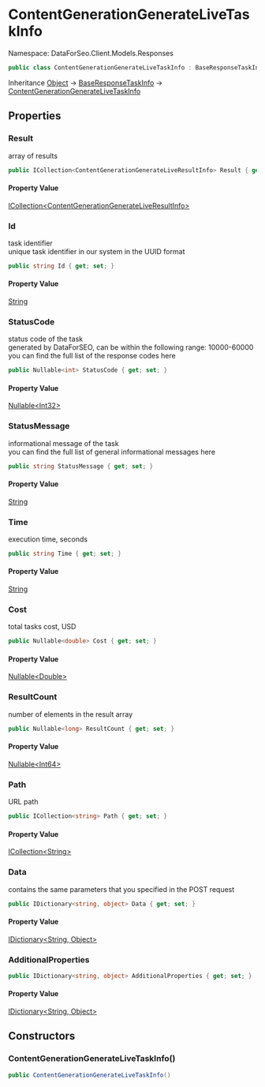 # ContentGenerationGenerateLiveTaskInfo

Namespace: DataForSeo.Client.Models.Responses

```csharp
public class ContentGenerationGenerateLiveTaskInfo : BaseResponseTaskInfo
```

Inheritance [Object](https://docs.microsoft.com/en-us/dotnet/api/system.object) → [BaseResponseTaskInfo](./dataforseo.client.models.responses.baseresponsetaskinfo.md) → [ContentGenerationGenerateLiveTaskInfo](./dataforseo.client.models.responses.contentgenerationgeneratelivetaskinfo.md)

## Properties

### **Result**

array of results

```csharp
public ICollection<ContentGenerationGenerateLiveResultInfo> Result { get; set; }
```

#### Property Value

[ICollection&lt;ContentGenerationGenerateLiveResultInfo&gt;](./dataforseo.client.models.responses.contentgenerationgenerateliveresultinfo.md)<br>

### **Id**

task identifier
 <br>unique task identifier in our system in the UUID format

```csharp
public string Id { get; set; }
```

#### Property Value

[String](https://docs.microsoft.com/en-us/dotnet/api/system.string)<br>

### **StatusCode**

status code of the task
 <br>generated by DataForSEO, can be within the following range: 10000-60000
 <br>you can find the full list of the response codes here

```csharp
public Nullable<int> StatusCode { get; set; }
```

#### Property Value

[Nullable&lt;Int32&gt;](https://docs.microsoft.com/en-us/dotnet/api/system.nullable-1)<br>

### **StatusMessage**

informational message of the task
 <br>you can find the full list of general informational messages here

```csharp
public string StatusMessage { get; set; }
```

#### Property Value

[String](https://docs.microsoft.com/en-us/dotnet/api/system.string)<br>

### **Time**

execution time, seconds

```csharp
public string Time { get; set; }
```

#### Property Value

[String](https://docs.microsoft.com/en-us/dotnet/api/system.string)<br>

### **Cost**

total tasks cost, USD

```csharp
public Nullable<double> Cost { get; set; }
```

#### Property Value

[Nullable&lt;Double&gt;](https://docs.microsoft.com/en-us/dotnet/api/system.nullable-1)<br>

### **ResultCount**

number of elements in the result array

```csharp
public Nullable<long> ResultCount { get; set; }
```

#### Property Value

[Nullable&lt;Int64&gt;](https://docs.microsoft.com/en-us/dotnet/api/system.nullable-1)<br>

### **Path**

URL path

```csharp
public ICollection<string> Path { get; set; }
```

#### Property Value

[ICollection&lt;String&gt;](https://docs.microsoft.com/en-us/dotnet/api/system.collections.generic.icollection-1)<br>

### **Data**

contains the same parameters that you specified in the POST request

```csharp
public IDictionary<string, object> Data { get; set; }
```

#### Property Value

[IDictionary&lt;String, Object&gt;](https://docs.microsoft.com/en-us/dotnet/api/system.collections.generic.idictionary-2)<br>

### **AdditionalProperties**

```csharp
public IDictionary<string, object> AdditionalProperties { get; set; }
```

#### Property Value

[IDictionary&lt;String, Object&gt;](https://docs.microsoft.com/en-us/dotnet/api/system.collections.generic.idictionary-2)<br>

## Constructors

### **ContentGenerationGenerateLiveTaskInfo()**

```csharp
public ContentGenerationGenerateLiveTaskInfo()
```
